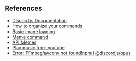 ## References

- <a href="https://discordjs.guide/">Discord.js Documentation</a>
- <a href="https://discordjs.guide/command-handling/#individual-command-files">How to organize your commands</a>
- <a href="https://discordjs.guide/popular-topics/canvas.html#basic-image-loading">Basic image loading</a>
- <a href="https://youtu.be/2qOXf5u6SiM">Meme command</a>
- <a href="https://youtu.be/2qOXf5u6SiM">API Memes</a>
- <a href="https://discordjs.guide/popular-topics/faq.html#how-do-i-play-music-from-youtube">Play music from youtube</a>
- <a href="https://stackoverflow.com/questions/60925319/i-am-getting-this-error-ffmpeg-avconv-not-found">Error: FFmpeg/avconv not found!npm i @discordjs/opus</a>
